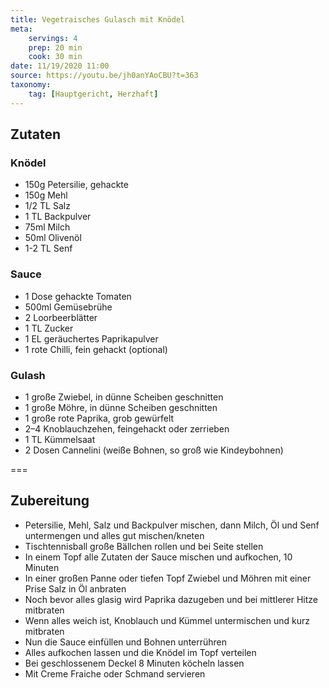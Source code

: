 ```yaml
---
title: Vegetraisches Gulasch mit Knödel
meta:
    servings: 4
    prep: 20 min
    cook: 30 min
date: 11/19/2020 11:00
source: https://youtu.be/jh0anYAoCBU?t=363
taxonomy:
    tag: [Hauptgericht, Herzhaft]
---
```

## Zutaten

### Knödel
* 150g Petersilie, gehackte
* 150g Mehl
* 1/2 TL Salz
* 1 TL Backpulver
* 75ml Milch
* 50ml Olivenöl
* 1-2 TL Senf

### Sauce
* 1 Dose gehackte Tomaten
* 500ml Gemüsebrühe
* 2 Loorbeerblätter
* 1 TL Zucker
* 1 EL geräuchertes Paprikapulver
* 1 rote Chilli, fein gehackt (optional)

### Gulash
* 1 große Zwiebel, in dünne Scheiben geschnitten
* 1 große Möhre, in dünne Scheiben geschnitten
* 1 große rote Paprika, grob gewürfelt
* 2–4 Knoblauchzehen, feingehackt oder zerrieben
* 1 TL Kümmelsaat
* 2 Dosen Cannelini (weiße Bohnen, so groß wie Kindeybohnen)

===

## Zubereitung

* Petersilie, Mehl, Salz und Backpulver mischen, dann Milch, Öl und Senf untermengen und alles gut mischen/kneten
* Tischtennisball große Bällchen rollen und bei Seite stellen
* In einem Topf alle Zutaten der Sauce mischen und aufkochen, 10 Minuten
* In einer großen Panne oder tiefen Topf Zwiebel und Möhren mit einer Prise Salz in Öl anbraten
* Noch bevor alles glasig wird Paprika dazugeben und bei mittlerer Hitze mitbraten
* Wenn alles weich ist, Knoblauch und Kümmel untermischen und kurz mitbraten
* Nun die Sauce einfüllen und Bohnen unterrühren
* Alles aufkochen lassen und die Knödel im Topf verteilen
* Bei geschlossenem Deckel 8 Minuten köcheln lassen
* Mit Creme Fraiche oder Schmand servieren
